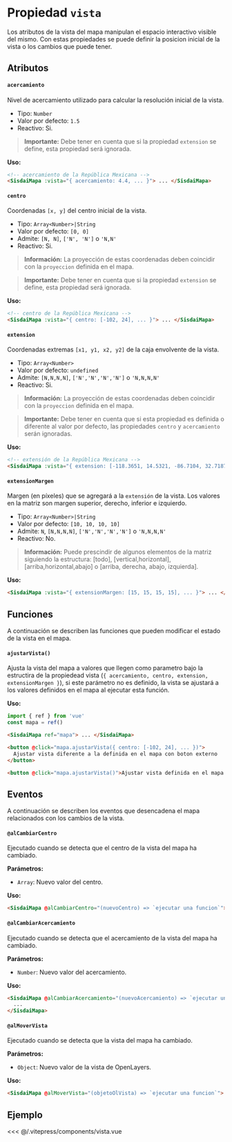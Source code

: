 <script setup>
import EjemploVista from "./../.vitepress/components/vista.vue";
</script>

# Propiedad `vista`

Los atributos de la vista del mapa manipulan el espacio interactivo visible del mismo. Con estas propiedades se puede definir la posicion inicial de la vista o los cambios que puede tener.

## Atributos

#### `acercamiento`

Nivel de acercamiento utilizado para calcular la resolución inicial de la vista.

- Tipo: `Number`
- Valor por defecto: `1.5`
- Reactivo: Si.

> **Importante:** Debe tener en cuenta que si la propiedad `extension` se define, esta propiedad será ignorada.

**Uso:**

```html
<!-- acercamiento de la República Mexicana -->
<SisdaiMapa :vista="{ acercamiento: 4.4, ... }"> ... </SisdaiMapa>
```

#### `centro`

Coordenadas `[x, y]` del centro inicial de la vista.

- Tipo: `Array<Number>|String`
- Valor por defecto: `[0, 0]`
- Admite: `[N, N]`, `['N', 'N']` o `'N,N'`
- Reactivo: Si.

> **Información:** La proyección de estas coordenadas deben coincidir con la `proyeccion` definida en el mapa.

> **Importante:** Debe tener en cuenta que si la propiedad `extension` se define, esta propiedad será ignorada.

**Uso:**

```html
<!-- centro de la República Mexicana -->
<SisdaiMapa :vista="{ centro: [-102, 24], ... }"> ... </SisdaiMapa>
```

#### `extension`

Coordenadas extremas `[x1, y1, x2, y2]` de la caja envolvente de la vista.

- Tipo: `Array<Number>`
- Valor por defecto: `undefined`
- Admite: `[N,N,N,N]`, `['N','N','N','N']` o `'N,N,N,N'`
- Reactivo: Si.

> **Información:** La proyección de estas coordenadas deben coincidir con la `proyeccion` definida en el mapa.

> **Importante:** Debe tener en cuenta que si esta propiedad es definida o diferente al valor por defecto, las propiedades `centro` y `acercamiento` serán ignoradas.

**Uso:**

```html
<!-- extensión de la República Mexicana -->
<SisdaiMapa :vista="{ extension: [-118.3651, 14.5321, -86.7104, 32.7187], ... }"> ... </SisdaiMapa>
```

#### `extensionMargen`

Margen (en píxeles) que se agregará a la `extensión` de la vista. Los valores en la matriz son margen superior, derecho, inferior e izquierdo.

- Tipo: `Array<Number>|String`
- Valor por defecto: `[10, 10, 10, 10]`
- Admite: `N`, `[N,N,N,N]`, `['N','N','N','N']` o `'N,N,N,N'`
- Reactivo: No.

> **Información:** Puede prescindir de algunos elementos de la matriz siguiendo la estructura: [todo], [vertical,horizontal], [arriba,horizontal,abajo] o [arriba, derecha, abajo, izquierda].

**Uso:**

```html
<SisdaiMapa :vista="{ extensionMargen: [15, 15, 15, 15], ... }"> ... </SisdaiMapa>
```

## Funciones

A continuación se describen las funciones que pueden modificar el estado de la vista en el mapa.

#### `ajustarVista()`

Ajusta la vista del mapa a valores que llegen como parametro bajo la estructira de la propiedead vista (`{ acercamiento, centro, extension, extensionMargen }`), si este parámetro no es definido, la vista se ajustará a los valores definidos en el mapa al ejecutar esta función.

**Uso:**

```js
import { ref } from 'vue'
const mapa = ref()
```

```html
<SisdaiMapa ref="mapa"> ... </SisdaiMapa>

<button @click="mapa.ajustarVista({ centro: [-102, 24], ... })">
  Ajustar vista diferente a la definida en el mapa con boton externo
</button>

<button @click="mapa.ajustarVista()">Ajustar vista definida en el mapa con boton externo</button>
```

## Eventos

A continuación se describen los eventos que desencadena el mapa relacionados con los cambios de la vista.

<!-- #### `@alAjustarVista`

Ejecutado cuado se detecta que se ha ajustado la vista del mapa a los valores iniciales de la propiedad vista mediante el control AjustarVista.

**Parámetros:**

- `Object`: Nuevo valor de la vista de OpenLayers.

**Uso:**

```html
<SisdaiMapa @alMoverVista="(objetoOlVista) => `ejecutar una funcion`">
  ...
</SisdaiMapa>
``` -->

#### `@alCambiarCentro`

Ejecutado cuando se detecta que el centro de la vista del mapa ha cambiado.

**Parámetros:**

- `Array`: Nuevo valor del centro.

**Uso:**

```html
<SisdaiMapa @alCambiarCentro="(nuevoCentro) => `ejecutar una funcion`"> ... </SisdaiMapa>
```

#### `@alCambiarAcercamiento`

Ejecutado cuando se detecta que el acercamiento de la vista del mapa ha cambiado.

**Parámetros:**

- `Number`: Nuevo valor del acercamiento.

**Uso:**

```html
<SisdaiMapa @alCambiarAcercamiento="(nuevoAcercamiento) => `ejecutar una funcion`">
  ...
</SisdaiMapa>
```

#### `@alMoverVista`

Ejecutado cuando se detecta que la vista del mapa ha cambiado.

**Parámetros:**

- `Object`: Nuevo valor de la vista de OpenLayers.

**Uso:**

```html
<SisdaiMapa @alMoverVista="(objetoOlVista) => `ejecutar una funcion`"> ... </SisdaiMapa>
```

## Ejemplo

<EjemploVista />

<<< @/.vitepress/components/vista.vue
